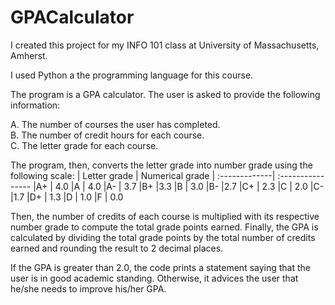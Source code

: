 # GPACalculator

I created this project for my INFO 101 class at University of Massachusetts, Amherst.

I used Python a the programming language for this course.  

The program is a GPA calculator. The user is asked to provide the following information:

A.	The number of courses the user has completed.  
B.	The number of credit hours for each course.  
C.	The letter grade for each course.  

The program, then, converts the letter grade into number grade using the following scale:
| Letter grade  |  Numerical grade
| :-------------| :----------------
|A+ |  4.0
|A   | 4.0
|A-	 | 3.7
|B+  |3.3
|B    | 3.0
|B-	 |2.7
|C+  | 2.3
|C    | 2.0
|C-	 |1.7
|D+  | 1.3
|D    | 1.0
|F | 0.0


Then, the number of credits of each course is multiplied with its respective number grade to compute the total grade points earned. Finally, the GPA is calculated by dividing the total grade points by the total number of credits earned and rounding the result to 2 decimal places.   

If the GPA is greater than 2.0, the code prints a statement saying that the user is in good academic standing. Otherwise, it advices the user that he/she needs to improve his/her GPA. 
